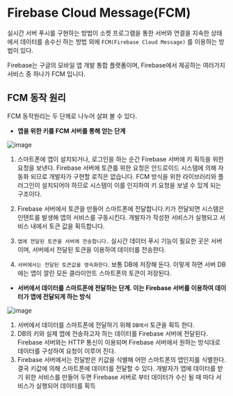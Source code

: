 
# Firebase Cloud Message(FCM)

  실시간 서버 푸시를 구현하는 방법이 소켓 프로그램을 통한 서버와 연결을 지속한 상태에서 데이터를 송수신 하는 방법 외에 `FCM(Firebase Cloud Message)` 를 이용하는 방법이 있다.
  
  Firebase는 구글의 모바일 앱 개발 통합 플랫폼이며, Firebase에서 제공하는 여러가지 서비스 중 하나가 FCM 입니다.
  
  
  
  ## FCM 동작 원리
  
  FCM 동작원리는 두 단께로 나누어 살펴 볼 수 있다.
  
   - __앱을 위한 키를 FCM 서버를 통해 얻는 단계__

   ![image](https://t1.daumcdn.net/cfile/tistory/99886F465A504D5C17)
   
   1. 스마트폰에 앱이 설치되거나, 로그인을 하는 순간 Firebase 서버에 키 획득을 위한 요청을 보낸다. Firebase 서버에 토큰를 위한 요청은 안드로이드
      시스템에 의해 자동화 되므로 개발자가 구현할 로직은 없습니다. FCM 방식을 위한 라이브러리와 플러그인이 설치되어야 하므로 시스템이 이를 인지하여 
      키 요청을 보낼 수 있게 되는 구조이다.
      
   2. Firebase 서버에서 토큰을 만들어 스마트폰에 전달합니다.키가 전달되면 시스템은 인텐트를 발생해 앱의 서비스를 구동시킨다. 개발자가 작성한 서비스가
      실행되고 서비스 내에서 토큰 값을 획득합니다.
      
   3. `앱에 전달된 토큰을 서버에 전송합니다.` 실시간 데이터 푸시 기능이 필요한 곳은 서버이며, 서버에서 전달된 토큰을 이용하여 데이터를 전송한다.
   4. `서버에서는 전달된 토큰값을 영속화한다`. 보통 DB에 저장해 둔다. 이렇게 하면 서버 DB에는 앱이 깔린 모든 클라이언트 스마트폰의 토큰이 저장된다.


   - __서버에서 데이터를 스마트폰에 전달하는 단계. 이는 Firebase 서버를 이용하여 데이터가 앱에 전달되게 하는 방식__

   ![image](https://t1.daumcdn.net/cfile/tistory/992CD0475A504D8013)
   
  1. 서버에서 데이터를 스마트폰에 전달하기 위해 `DB에서` 토큰을 획득 한다.
  2. DB의 키와 실제 앱에 전송하고자 하는 데이터를 Firebase 서버에 전달된다. Firebase 서버와는 HTTP 통신이 이용되며 Firebase 서버에서 원하는 방식대로 데이터를 구성하여 요청이 이루어 진다.
  3. Firebase 서버에서는 전달받은 키값을 식별해 어떤 스마트폰의 앱인지를 식별한다. 결국 키값에 의해 스마트폰에 데이터를 전달할 수 있다. 
     개발자가 앱에 데이터를 받기 위한 서비스를 만들어 두면 Firebase 서버로 부터 데이터가 수신 될 때 마다 서비스가 실행되어 데이터를 획득
